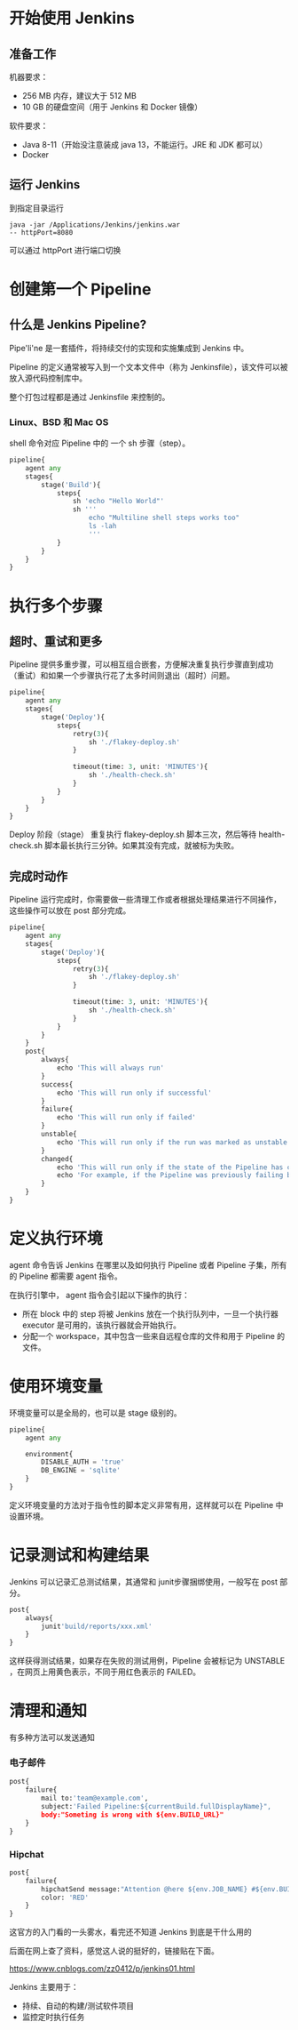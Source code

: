 # 开始使用 Jenkins
## 准备工作
机器要求：

+ 256 MB 内存，建议大于 512 MB
+ 10 GB 的硬盘空间（用于 Jenkins 和 Docker 镜像）

软件要求：

+ Java 8-11（开始没注意装成 java 13，不能运行。JRE 和 JDK 都可以）
+ Docker


## 运行 Jenkins

到指定目录运行 

```
java -jar /Applications/Jenkins/jenkins.war
-- httpPort=8080
```

可以通过 httpPort 进行端口切换


# 创建第一个 Pipeline

## 什么是 Jenkins Pipeline?
Pipe'li'ne 是一套插件，将持续交付的实现和实施集成到 Jenkins 中。

Pipeline 的定义通常被写入到一个文本文件中（称为 Jenkinsfile），该文件可以被放入源代码控制库中。

整个打包过程都是通过 Jenkinsfile 来控制的。

### Linux、BSD 和 Mac OS

shell 命令对应 Pipeline 中的 一个 sh 步骤（step）。

```python
pipeline{
    agent any
    stages{
        stage('Build'){
            steps{
                sh 'echo "Hello World"'
                sh '''
                    echo "Multiline shell steps works too"
                    ls -lah
                    '''
            }
        }
    }
}

```

# 执行多个步骤
## 超时、重试和更多

Pipeline 提供多重步骤，可以相互组合嵌套，方便解决重复执行步骤直到成功（重试）和如果一个步骤执行花了太多时间则退出（超时）问题。

```python
pipeline{
    agent any
    stages{
        stage('Deploy'){
            steps{
                retry(3){
                    sh './flakey-deploy.sh'
                }
                
                timeout(time: 3, unit: 'MINUTES'){
                    sh './health-check.sh'
                }
            }
        }
    }
}

```

Deploy 阶段（stage） 重复执行 flakey-deploy.sh 脚本三次，然后等待 health-check.sh 脚本最长执行三分钟。如果其没有完成，就被标为失败。

## 完成时动作

Pipeline 运行完成时，你需要做一些清理工作或者根据处理结果进行不同操作，这些操作可以放在 post 部分完成。

```python
pipeline{
    agent any
    stages{
        stage('Deploy'){
            steps{
                retry(3){
                    sh './flakey-deploy.sh'
                }
                
                timeout(time: 3, unit: 'MINUTES'){
                    sh './health-check.sh'
                }
            }
        }
    }
    post{
        always{
            echo 'This will always run'
        }
        success{
            echo 'This will run only if successful'
        }
        failure{
            echo 'This will run only if failed'
        }
        unstable{
            echo 'This will run only if the run was marked as unstable'
        }
        changed{
            echo 'This will run only if the state of the Pipeline has changed'
            echo 'For example, if the Pipeline was previously failing but is now successful'
        }
    }
}

```

# 定义执行环境

agent 命令告诉 Jenkins 在哪里以及如何执行 Pipeline 或者 Pipeline 子集，所有的 Pipeline 都需要 agent 指令。

在执行引擎中， agent 指令会引起以下操作的执行：

+ 所在 block 中的 step 将被 Jenkins 放在一个执行队列中，一旦一个执行器 executor 是可用的，该执行器就会开始执行。
+ 分配一个 workspace，其中包含一些来自远程仓库的文件和用于 Pipeline 的文件。


# 使用环境变量

环境变量可以是全局的，也可以是 stage 级别的。

```python
pipeline{
    agent any

    environment{
        DISABLE_AUTH = 'true'
        DB_ENGINE = 'sqlite'
    }
}

```

定义环境变量的方法对于指令性的脚本定义非常有用，这样就可以在 Pipeline 中设置环境。

# 记录测试和构建结果

Jenkins 可以记录汇总测试结果，其通常和 junit步骤捆绑使用，一般写在 post 部分。

```python
post{
    always{
        junit'build/reports/xxx.xml'
    }
}
```

这样获得测试结果，如果存在失败的测试用例，Pipeline 会被标记为 UNSTABLE ，在网页上用黄色表示，不同于用红色表示的 FAILED。


# 清理和通知

有多种方法可以发送通知

### 电子邮件
```python
post{
    failure{
        mail to:'team@example.com',
        subject:'Failed Pipeline:${currentBuild.fullDisplayName}",
        body:"Someting is wrong with ${env.BUILD_URL}"
    }
}
```

### Hipchat

```python
post{
    failure{
        hipchatSend message:"Attention @here ${env.JOB_NAME} #${env.BUILD_NUMBER} has failed",
        color: 'RED'
    }
}
```

这官方的入门看的一头雾水，看完还不知道 Jenkins 到底是干什么用的

后面在网上查了资料，感觉这人说的挺好的，链接贴在下面。

https://www.cnblogs.com/zz0412/p/jenkins01.html

Jenkins 主要用于：

+ 持续、自动的构建/测试软件项目
+ 监控定时执行任务